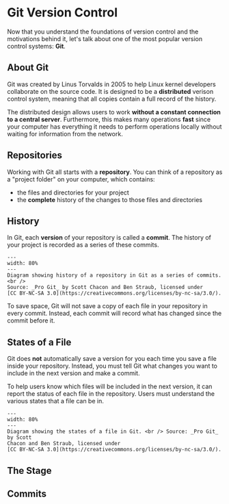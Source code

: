 # Git Version Control

Now that you understand the foundations of version control and the motivations
behind it, let's talk about one of the most popular version control systems:
**Git**.

## About Git

Git was created by Linus Torvalds in 2005 to help Linux kernel developers
collaborate on the source code. It is designed to be a **distributed** verison
control system, meaning that all copies contain a full record of the history.

The distributed design allows users to work **without a constant connection to a
central server**. Furthermore, this makes many operations **fast** since your
computer has everything it needs to perform operations locally without waiting
for information from the network.

## Repositories

Working with Git all starts with a **repository**. You can think of a repository
as a "project folder" on your computer, which contains:

- the files and directories for your project
- the **complete** history of the changes to those files and directories

## History

In Git, each **version** of your repository is called a **commit**. The history
of your project is recorded as a series of these commits.

```{figure} ../fig/intro_git_gitlab/git_history.png
---
width: 80%
---
Diagram showing history of a repository in Git as a series of commits. <br />
Source: _Pro Git_ by Scott Chacon and Ben Straub, licensed under
[CC BY-NC-SA 3.0](https://creativecommons.org/licenses/by-nc-sa/3.0/).
```

To save space, Git will not save a copy of each file in your repository in every
commit. Instead, each commit will record what has changed since the commit
before it.

## States of a File

Git does **not** automatically save a version for you each time you save a file
inside your repository. Instead, you must tell Git what changes you want to
include in the next version and make a commit.

To help users know which files will be included in the next version, it can
report the status of each file in the repository. Users must understand the
various states that a file can be in.

```{figure} ../fig/intro_git_gitlab/git_states_of_a_file.png
---
width: 80%
---
Diagram showing the states of a file in Git. <br /> Source: _Pro Git_ by Scott
Chacon and Ben Straub, licensed under
[CC BY-NC-SA 3.0](https://creativecommons.org/licenses/by-nc-sa/3.0/).
```

## The Stage

## Commits

